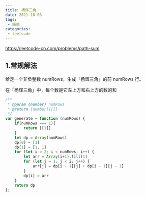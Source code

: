 ```yaml
---
title: 杨辉三角
date: 2021-10-03
tags:
 - 简单
categories:
 - leetcode
---
```


<https://leetcode-cn.com/problems/path-sum>
## 1.常规解法
给定一个非负整数 numRows，生成「杨辉三角」的前 numRows 行。

在「杨辉三角」中，每个数是它左上方和右上方的数的和
```js
/**
 * @param {number} numRows
 * @return {number[][]}
 */
var generate = function (numRows) {
    if(numRows === 1){
        return [[1]]
    }
    let dp = Array(numRows)
    dp[0] = [1]
    dp[1] = [1, 1]
    for (let i = 2; i < numRows; i++) {
        let arr = Array(i+1).fill(1)
        for (let j = 1; j < i; j++) {
            arr[j] = dp[i - 1][j] + dp[i - 1][j - 1]
        }
        dp[i] = arr
    }
    return dp
};
```
